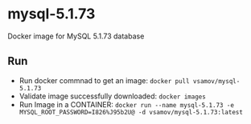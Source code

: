 # mysql-5.1.73

Docker image for MySQL 5.1.73 database

## Run

- Run docker commnad to get an image: `docker pull vsamov/mysql-5.1.73`
 - Validate image successfully downloaded: `docker images`
- Run Image in a CONTAINER: `docker run --name mysql-5.1.73 -e MYSQL_ROOT_PASSWORD=I826%J95b2U@ -d vsamov/mysql-5.1.73:latest`


